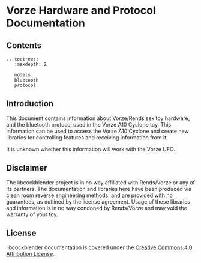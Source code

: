 # Vorze Hardware and Protocol Documentation

## Contents

```eval_rst
.. toctree::
   :maxdepth: 2

   models
   bluetooth
   protocol
 ```
 
## Introduction

This document contains information about Vorze/Rends sex toy hardware,
and the bluetooth protocol used in the Vorze A10 Cyclone toy. This
information can be used to access the Vorze A10 Cyclone and create new
libraries for controlling features and receiving information from it.

It is unknown whether this information will work with the Vorze UFO.

## Disclaimer

The libcockblender project is in no way affiliated with Rends/Vorze or
any of its partners. The documentation and libraries here have been
produced via clean room reverse engineering methods, and are provided
with no guarantees, as outlined by the license agreement. Usage of
these libraries and information is in no way condoned by Rends/Vorze
and may void the warranty of your toy.

## License

libcockblender documentation is covered under
the
[Creative Commons 4.0 Attribution License](https://creativecommons.org/licenses/by/4.0/).
